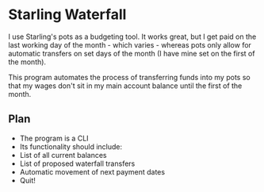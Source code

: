 # Starling Waterfall

I use Starling's pots as a budgeting tool. It works great, but I get paid on the last working day of the month - which varies - whereas pots only allow for automatic transfers on set days of the month (I have mine set on the first of the month).

This program automates the process of transferring funds into my pots so that my wages don't sit in my main account balance until the first of the month.

## Plan

- The program is a CLI
- Its functionality should include:
- List of all current balances
- List of proposed waterfall transfers
- Automatic movement of next payment dates
- Quit!